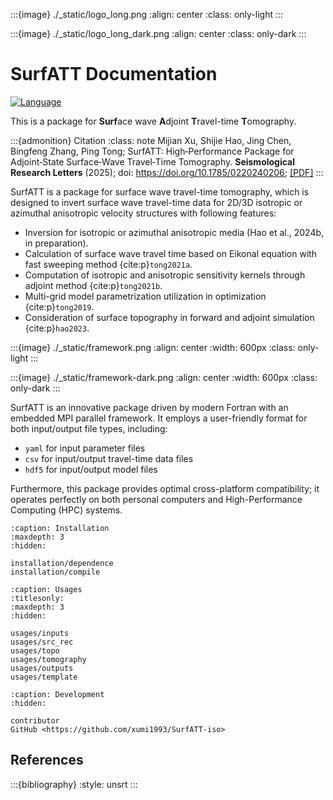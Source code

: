:::{image} ./_static/logo_long.png
:align: center
:class: only-light
:::

:::{image} ./_static/logo_long_dark.png
:align: center
:class: only-dark
:::


# SurfATT Documentation

[![Language](https://img.shields.io/badge/-Fortran-734f96?logo=fortran&logoColor=white)](https://github.com/topics/fortran)

This is a package for **Surf**ace wave **A**djoint **T**ravel-time **T**omography.

:::{admonition} Citation
:class: note
Mijian Xu, Shijie Hao, Jing Chen, Bingfeng Zhang, Ping Tong; SurfATT: High‐Performance Package for Adjoint‐State Surface‐Wave Travel‐Time Tomography. **Seismological Research Letters** (2025); doi: https://doi.org/10.1785/0220240206; [[PDF]](./_static/srl2025.pdf)
:::


SurfATT is a package for surface wave travel-time tomography, which is designed to invert surface wave travel-time data for 2D/3D isotropic or azimuthal anisotropic velocity structures with following features:

- Inversion for isotropic or azimuthal anisotropic media (Hao et al., 2024b, in preparation).
- Calculation of surface wave travel time based on Eikonal equation with fast sweeping method {cite:p}`tong2021a`.
- Computation of isotropic and anisotropic sensitivity kernels through adjoint method {cite:p}`tong2021b`.
- Multi-grid model parametrization utilization in optimization {cite:p}`tong2019`.
- Consideration of surface topography in forward and adjoint simulation {cite:p}`hao2023`.

:::{image} ./_static/framework.png
:align: center
:width: 600px
:class: only-light
:::

:::{image} ./_static/framework-dark.png
:align: center
:width: 600px
:class: only-dark
:::


SurfATT is an innovative package driven by modern Fortran with an embedded MPI parallel framework. It employs a user-friendly format for both input/output file types, including:

- `yaml` for input parameter files
- `csv` for input/output travel-time data files
- `hdf5` for input/output model files

Furthermore, this package provides optimal cross-platform compatibility; it operates perfectly on both personal computers and High-Performance Computing (HPC) systems.

```{toctree}
:caption: Installation
:maxdepth: 3
:hidden:

installation/dependence
installation/compile
```

```{toctree}
:caption: Usages
:titlesonly:
:maxdepth: 3
:hidden:

usages/inputs
usages/src_rec
usages/topo
usages/tomography
usages/outputs
usages/template
```

```{toctree}
:caption: Development
:hidden:

contributor
GitHub <https://github.com/xumi1993/SurfATT-iso>
```

## References

:::{bibliography}
:style: unsrt
:::